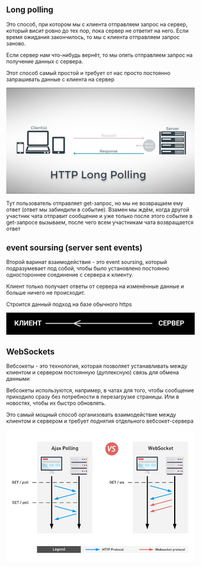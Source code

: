 
## Long polling

Это способ, при котором мы с клиента отправляем запрос на сервер, который висит ровно до тех пор, пока сервер не ответит на него. Если время ожидания закончилось, то мы с клиента отправляем запрос заново. 

Если сервер нам что-нибудь вернёт, то мы опять отправляем запрос на получение данных с сервера. 

Этот способ самый простой и требует от нас просто постоянно запрашивать данные с клиента на сервер

![](_png/Pasted%20image%2020230531124129.png)

Тут пользователь отправляет get-запрос, но мы не возвращаем ему ответ (ответ мы забиндили в событие). Взамен мы ждём, когда другой участник чата отправит сообщение и уже только после этого событие в get-запросе вызываем, после чего всем участникам чата возвращается ответ 












## event soursing (server sent events)

Второй варинат взаимодействия - это event soursing, который подразумевает под собой, чтобы было установлено постоянно одностороннее соединение с сервера к клиенту. 

Клиент только получает ответы от сервера на изменённые данные и больше ничего не происходит. 

Строится данный подход на базе обычного https

![](_png/Pasted%20image%2020230531124519.png)










## WebSockets

Вебсокеты - это технология, которая позволяет устанавливать между клиентом и сервером постоянную (дуплексную) связь для обмена данными

Вебсокеты используются, например, в чатах для того, чтобы сообщение приходило сразу без потребности в перезагрузке страницы. Или в новостях, чтобы их быстро обновлять.

Это самый мощный способ организовать взаимодействие между клиентом и сервером и требует поднятия отдельного вебсокет-сервера

![](_png/Pasted%20image%2020230531124844.png)









